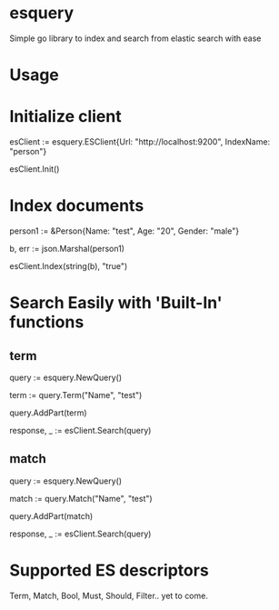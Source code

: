 # esquery
Simple go library to index and search from elastic search with ease

# Usage

# Initialize client

esClient := esquery.ESClient{Url: "http://localhost:9200", IndexName: "person"}

esClient.Init()

# Index documents

person1 := &Person{Name: "test", Age: "20", Gender: "male"}

b, err := json.Marshal(person1)

esClient.Index(string(b), "true")

# Search Easily with 'Built-In' functions

## term
query := esquery.NewQuery()

term := query.Term("Name", "test")

query.AddPart(term)

response, _ := esClient.Search(query)

## match

query := esquery.NewQuery()

match := query.Match("Name", "test")

query.AddPart(match)

response, _ := esClient.Search(query)

# Supported ES descriptors

Term, Match, Bool, Must, Should, Filter.. yet to come.
